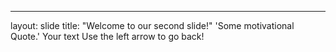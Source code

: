 
---
layout: slide
title: "Welcome to our second slide!"
'Some motivational Quote.'
Your text
Use the left arrow to go back!
